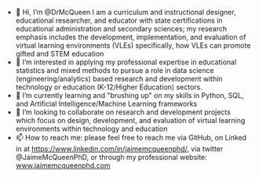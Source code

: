 - 👋 Hi, I’m @DrMcQueen I am a curriculum and instructional designer, educational researcher, and educator with state certifications in educational administration and secondary sciences; my research emphasis includes the development, implementation, and evaluation of virtual learning environments (VLEs) specifically, how VLEs can promote gifted and STEM education 
- 👀 I’m interested in applying my professional expertise in educational statistics and mixed methods to pursue a role in data science (engineering/analytics) based research and development within technology or education (K-12/Higher Education) sectors. 
- 🌱 I’m currently learning and "brushing up" on my skills in Python, SQL, and Artificial Intelligence/Machine Learning frameworks
- 💞️ I’m looking to collaborate on research and development projects which focus on design, development, and evaluation of virtual learning environments within technology and education
- 📫 How to reach me: please feel free to reach me via GitHub, on Linked in at https://www.linkedin.com/in/jaimemcqueenphd/, via twitter @JaimeMcQueenPhD, or through my professional website: www.jaimemcqueenphd.com

<!---
DrMcQueen/DrMcQueen is a ✨ special ✨ repository because its `README.md` (this file) appears on your GitHub profile.
You can click the Preview link to take a look at your changes.
--->
